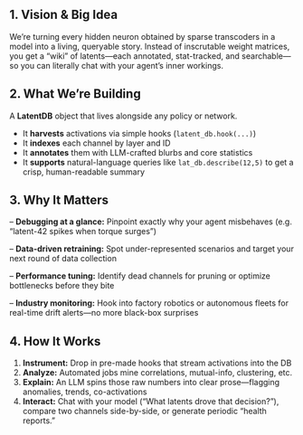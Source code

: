 ## 1. Vision & Big Idea

We’re turning every hidden neuron obtained by sparse transcoders in a model into a living, queryable story. Instead of inscrutable weight matrices, you get a “wiki” of latents—each annotated, stat-tracked, and searchable—so you can literally chat with your agent’s inner workings.

## 2. What We’re Building

A **LatentDB** object that lives alongside any policy or network.

- It **harvests** activations via simple hooks (`latent_db.hook(...)`)
- It **indexes** each channel by layer and ID
- It **annotates** them with LLM-crafted blurbs and core statistics
- It **supports** natural-language queries like `lat_db.describe(12,5)` to get a crisp, human-readable summary

## 3. Why It Matters

– **Debugging at a glance:** Pinpoint exactly why your agent misbehaves (e.g. “latent-42 spikes when torque surges”)

– **Data-driven retraining:** Spot under-represented scenarios and target your next round of data collection

– **Performance tuning:** Identify dead channels for pruning or optimize bottlenecks before they bite

– **Industry monitoring:** Hook into factory robotics or autonomous fleets for real-time drift alerts—no more black-box surprises

## 4. How It Works

1. **Instrument:** Drop in pre-made hooks that stream activations into the DB
2. **Analyze:** Automated jobs mine correlations, mutual-info, clustering, etc.
3. **Explain:** An LLM spins those raw numbers into clear prose—flagging anomalies, trends, co-activations
4. **Interact:** Chat with your model (“What latents drove that decision?”), compare two channels side-by-side, or generate periodic “health reports.”